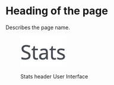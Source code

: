 # Heading of the page

Describes the page name.

<figure><img src="../../../.gitbook/assets/image (4).png" alt="Stats header User Interface"><figcaption><p>Stats header User Interface</p></figcaption></figure>
